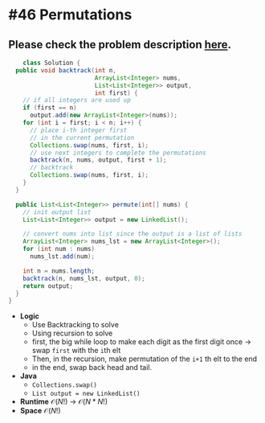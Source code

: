 # #46 Permutations

## Please check the problem description [here](https://leetcode.com/problems/permutations/).


```Java
    class Solution {
  public void backtrack(int n,
                        ArrayList<Integer> nums,
                        List<List<Integer>> output,
                        int first) {
    // if all integers are used up
    if (first == n)
      output.add(new ArrayList<Integer>(nums));
    for (int i = first; i < n; i++) {
      // place i-th integer first 
      // in the current permutation
      Collections.swap(nums, first, i);
      // use next integers to complete the permutations
      backtrack(n, nums, output, first + 1);
      // backtrack
      Collections.swap(nums, first, i);
    }
  }

  public List<List<Integer>> permute(int[] nums) {
    // init output list
    List<List<Integer>> output = new LinkedList();

    // convert nums into list since the output is a list of lists
    ArrayList<Integer> nums_lst = new ArrayList<Integer>();
    for (int num : nums)
      nums_lst.add(num);

    int n = nums.length;
    backtrack(n, nums_lst, output, 0);
    return output;
  }
}
```

* **Logic**
  * Use Backtracking to solve
  * Using recursion to solve
  * first, the big while loop to make each digit as the first digit once -> swap `first` with the `i`th elt
  * Then, in the recursion, make permutation of the `i+1` th elt to the end
  * in the end, swap back head and tail.
* **Java**
  * `Collections.swap()`
  * `List output = new LinkedList()`
* **Runtime** $\mathcal{O}(N!)$ -> $\mathcal{O}(N * N!)$
* **Space** $\mathcal{O}(N!)$